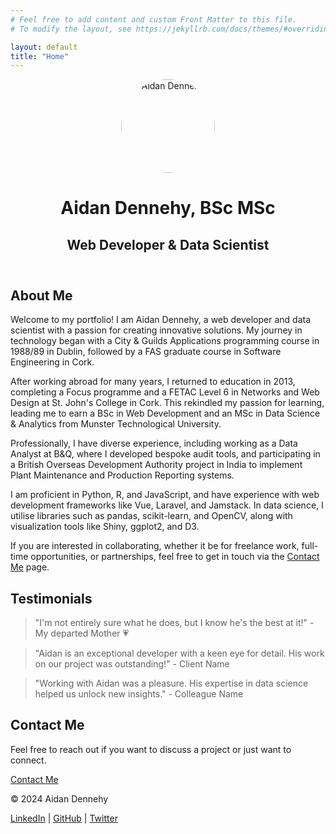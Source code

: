 ```yaml
---
# Feel free to add content and custom Front Matter to this file.
# To modify the layout, see https://jekyllrb.com/docs/themes/#overriding-theme-defaults

layout: default
title: "Home"
---
```


<header>
  <img src="{{ '/assets/imgs/ad_port_photo.jpg' | relative_url }}" alt="Aidan Dennehy" style="width:150px; height:auto; border-radius:50%;">
  <h1>Aidan Dennehy, BSc MSc</h1>
  <h2>Web Developer & Data Scientist</h2>
</header>

<section id="about">
  <h2>About Me</h2>
  <p>Welcome to my portfolio! I am Aidan Dennehy, a web developer and data scientist with a passion for creating innovative solutions. My journey in technology began with a City & Guilds Applications programming course in 1988/89 in Dublin, followed by a FAS graduate course in Software Engineering in Cork.</p>

  <p>After working abroad for many years, I returned to education in 2013, completing a Focus programme and a FETAC Level 6 in Networks and Web Design at St. John's College in Cork. This rekindled my passion for learning, leading me to earn a BSc in Web Development and an MSc in Data Science & Analytics from Munster Technological University.</p>

  <p>Professionally, I have diverse experience, including working as a Data Analyst at B&Q, where I developed bespoke audit tools, and participating in a British Overseas Development Authority project in India to implement Plant Maintenance and Production Reporting systems.</p>

  <p>I am proficient in Python, R, and JavaScript, and have experience with web development frameworks like Vue, Laravel, and Jamstack. In data science, I utilise libraries such as pandas, scikit-learn, and OpenCV, along with visualization tools like Shiny, ggplot2, and D3.</p>

  <p>If you are interested in collaborating, whether it be for freelance work, full-time opportunities, or partnerships, feel free to get in touch via the <a href="{{ '/contact' | relative_url }}">Contact Me</a> page.</p>
</section>

<section id="testimonials">
  <h2>Testimonials</h2>
   <blockquote>
    <p>"I'm not entirely sure what he does, but I know he's the best at it!" - My departed Mother 💗</p>
  </blockquote>
  <blockquote>
    <p>"Aidan is an exceptional developer with a keen eye for detail. His work on our project was outstanding!" - Client Name</p>
  </blockquote>
  <blockquote>
    <p>"Working with Aidan was a pleasure. His expertise in data science helped us unlock new insights." - Colleague Name</p>
  </blockquote>
</section>

<section id="contact">
  <h2>Contact Me</h2>
  <p>Feel free to reach out if you want to discuss a project or just want to connect.</p>
  <a href="/contact">Contact Me</a>
</section>

<footer>
  <p>&copy; 2024 Aidan Dennehy</p>
  <p>
    <a href="https://www.linkedin.com/in/your-profile">LinkedIn</a> |
    <a href="https://github.com/duinneacha">GitHub</a> |
    <a href="https://twitter.com/duinneacha">Twitter</a>
  </p>
</footer>
